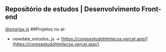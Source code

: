**Repositório de estudos** | Desenvolvimento Front-end
---
[@snorlax.js](https://www.instagram.com/snorlax.js/)
##Projetos no ar:
* newdate_estudos_js -> [https://coresestudohtmlecss.vercel.app/](https://coresestudohtmlecss.vercel.app/)
